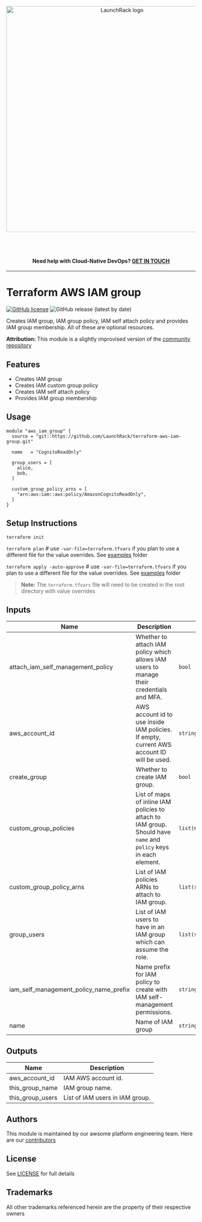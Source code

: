 <p align="center">
  <a href="https://launchrack.com/" target="_blank" rel="homepage">
  <img src="https://launchrack.com/assets/img/logo_launchrack.png" alt="LaunchRack logo" style="width: 600px;" class="d-md-inline-block">
  </a>
</p>
<br>
<br>
<p><h4 align="center">Need help with Cloud-Native DevOps? <a href="https://launchrack.com/contact/" target="_blank" rel="contactus"> GET IN TOUCH</a></h4></p>

---

# Terraform AWS IAM group

[![GitHub license](https://img.shields.io/github/license/launchrack/terraform-aws-iam-group?color=blue)](https://github.com/LaunchRack/terraform-aws-iam-group/blob/main/LICENSE)
![GitHub release (latest by date)](https://img.shields.io/github/v/release/launchrack/terraform-aws-iam-group?color=blue&display_name=release)

Creates IAM group, IAM group policy, IAM self attach policy and provides IAM group membership. All of these are optional resources.

**Attribution:** This module is a slightly improvised version of the [community repository](https://github.com/terraform-aws-modules/terraform-aws-iam/tree/master/modules/iam-group-with-policies)

## Features
- Creates IAM group
- Creates IAM custom group policy
- Creates IAM self attach policy
- Provides IAM group membership

## Usage
```hcl
module "aws_iam_group" {
  source = "git::https://github.com/LaunchRack/terraform-aws-iam-group.git"

  name   = "CognitoReadOnly"

  group_users = [
    alice,
    bob,
  ]

  custom_group_policy_arns = [
    "arn:aws:iam::aws:policy/AmazonCognitoReadOnly",
  ]
}
```

## Setup Instructions
`terraform init`

`terraform plan` # use `-var-file=terraform.tfvars` if you plan to use a different file for the value overrides. See [examples](https://github.com/LaunchRack/terraform-aws-iam-group/blob/main/examples/terraform.tfvars) folder

`terraform apply -auto-approve` # use `-var-file=terraform.tfvars` if you plan to use a different file for the value overrides. See [examples](https://github.com/LaunchRack/terraform-aws-iam-group/blob/main/examples/terraform.tfvars) folder

> **Note:** The `terraform.tfvars` file will need to be created in the root directory with value overrides

## Inputs
| Name | Description | Type | Default | Required |
| ----------- | ----------- | ----------- | ----------- | ----------- |
| attach_iam_self_management_policy | Whether to attach IAM policy which allows IAM users to manage their credentials and MFA. | `bool` | `"true"` | no |
| aws_account_id | AWS account id to use inside IAM policies. If empty, current AWS account ID will be used. | `string` | `""` | no |
| create_group | Whether to create IAM group. | `bool` | `"true"` | no |
| custom_group_policies | List of maps of inline IAM policies to attach to IAM group. Should have `name` and `policy` keys in each element. | `list(map(string))` | `[]` | no |
| custom_group_policy_arns | List of IAM policies ARNs to attach to IAM group. | `list(string)` | `[]` | no |
| group_users | List of IAM users to have in an IAM group which can assume the role. | `list(string)` | `[]` | no |
| iam_self_management_policy_name_prefix | Name prefix for IAM policy to create with IAM self-management permissions. | `string` | `"IAMSelfManagement-"` | no |
| name | Name of IAM group | `string` | `""` | yes |

## Outputs
| Name | Description |
| ----------- | ----------- |
| aws_account_id | IAM AWS account id. |
| this_group_name | IAM group name. |
| this_group_users | List of IAM users in IAM group. |

## Authors
This module is maintained by our awsome platform engineering team. Here are our [contributors](https://github.com/LaunchRack/terraform-aws-iam-group/graphs/contributors)

## License
See [LICENSE](https://github.com/LaunchRack/terraform-aws-iam-group/blob/master/LICENSE) for full details

## Trademarks
All other trademarks referenced herein are the property of their respective owners
